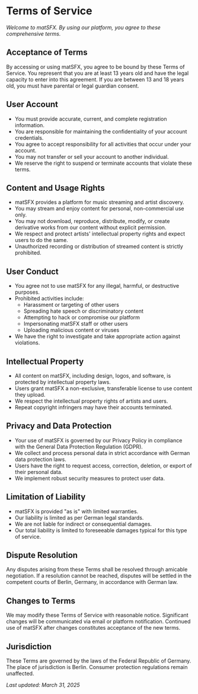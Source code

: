 # Terms of Service

*Welcome to matSFX. By using our platform, you agree to these comprehensive terms.*

## Acceptance of Terms

By accessing or using matSFX, you agree to be bound by these Terms of Service. You represent that you are at least 13 years old and have the legal capacity to enter into this agreement. If you are between 13 and 18 years old, you must have parental or legal guardian consent.

## User Account

- You must provide accurate, current, and complete registration information.
- You are responsible for maintaining the confidentiality of your account credentials.
- You agree to accept responsibility for all activities that occur under your account.
- You may not transfer or sell your account to another individual.
- We reserve the right to suspend or terminate accounts that violate these terms.

## Content and Usage Rights

- matSFX provides a platform for music streaming and artist discovery.
- You may stream and enjoy content for personal, non-commercial use only.
- You may not download, reproduce, distribute, modify, or create derivative works from our content without explicit permission.
- We respect and protect artists' intellectual property rights and expect users to do the same.
- Unauthorized recording or distribution of streamed content is strictly prohibited.

## User Conduct

- You agree not to use matSFX for any illegal, harmful, or destructive purposes.
- Prohibited activities include:
  - Harassment or targeting of other users
  - Spreading hate speech or discriminatory content
  - Attempting to hack or compromise our platform
  - Impersonating matSFX staff or other users
  - Uploading malicious content or viruses
- We have the right to investigate and take appropriate action against violations.

## Intellectual Property

- All content on matSFX, including design, logos, and software, is protected by intellectual property laws.
- Users grant matSFX a non-exclusive, transferable license to use content they upload.
- We respect the intellectual property rights of artists and users.
- Repeat copyright infringers may have their accounts terminated.

## Privacy and Data Protection

- Your use of matSFX is governed by our Privacy Policy in compliance with the General Data Protection Regulation (GDPR).
- We collect and process personal data in strict accordance with German data protection laws.
- Users have the right to request access, correction, deletion, or export of their personal data.
- We implement robust security measures to protect user data.

## Limitation of Liability

- matSFX is provided "as is" with limited warranties.
- Our liability is limited as per German legal standards.
- We are not liable for indirect or consequential damages.
- Our total liability is limited to foreseeable damages typical for this type of service.

## Dispute Resolution

Any disputes arising from these Terms shall be resolved through amicable negotiation. If a resolution cannot be reached, disputes will be settled in the competent courts of Berlin, Germany, in accordance with German law.

## Changes to Terms

We may modify these Terms of Service with reasonable notice. Significant changes will be communicated via email or platform notification. Continued use of matSFX after changes constitutes acceptance of the new terms.

## Jurisdiction

These Terms are governed by the laws of the Federal Republic of Germany. The place of jurisdiction is Berlin. Consumer protection regulations remain unaffected.

*Last updated: March 31, 2025*
